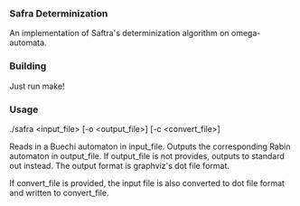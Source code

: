 ### Safra Determinization ###

An implementation of Saftra's determinization algorithm on omega-automata.

### Building ###

Just run make!

### Usage ###

./safra <input_file> [-o <output_file>] [-c <convert_file>]

Reads in a Buechi automaton in input_file.
Outputs the corresponding Rabin automaton in output_file.
If output_file is not provides, outputs to standard out instead.
The output format is graphviz's dot file format.

If convert_file is provided, the input file is also converted to dot file format and written to convert_file.
